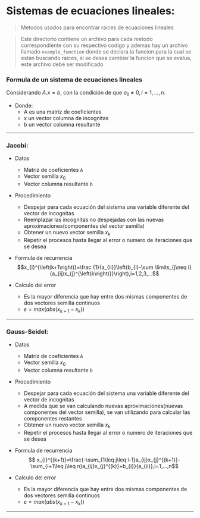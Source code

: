 # Sistemas de ecuaciones lineales:
> Metodos usados para encontrar raices de ecuaciones lineales

> Este directorio contiene un archivo para cada metodo correspondiente con su respectivo codigo y ademas hay un archivo llamado `example_function` donde se declara la funcion para la cual se estan buscando raices, si se desea cambiar la funcion que se evalua, este archivo debe ser modificado

### Formula de un sistema de ecuaciones lineales
 Considerando  $A . x = b$, con la condición de que $a_{ii} \neq 0,i=1,...,n$.
+ Donde:
    - A es una matriz de coeficientes
    - x un vector columna de incognitas
    - b un vector columna resultante

------------------------------------------------------------

### Jacobi:
* Datos                      
    - Matriz de coeficientes `A`
    - Vector semilla $x_{0}$
    - Vector columna resultante `b`


* Procedimiento
    - Despejar para cada ecuación del sistema una variable diferente del vector de incognitas
    - Reemplazar las incognitas no despejadas con las nuevas aproximaciones(componentes del vector semilla)
    - Obtener un nuevo vector semilla $x_{k}$
    - Repetir el procesos hasta llegar al error o numero de iteraciones que se desea

* Formula de recurrencia
    $$x_{i}^{\left(k+1\right)}=\frac {1}{a_{ii}}\left(b_{i}-\sum \limits_{j\neq i}{a_{ij}x_{j}^{\left(k\right)}}\right),i=1,2,3,...$$
* Calculo del error
    - Es la mayor diferencia que hay entre dos mismas componentes de dos vectores semilla continuos
    - $\varepsilon = max(abs(x_{k+1} - x_{k}))$

------------------------------------------

### Gauss-Seidel:
* Datos                      
    - Matriz de coeficientes `A`
    - Vector semilla $x_{0}$
    - Vector columna resultante `b`

* Procedimiento
    - Despejar para cada ecuación del sistema una variable diferente del vector de incognitas
    - A medida que se van calculando nuevas aproximaciones(nuevas componentes del vector semilla), se van utilizando para calcular las componentes restantes
    - Obtener un nuevo vector semilla $x_{k}$
    - Repetir el procesos hasta llegar al error o numero de iteraciones que se desea

* Formula de recurrencia
    $$ x_{i}^{(k+1)}=\frac{-\sum_{1\leq j\leq i-1}a_{ij}x_{j}^{(k+1)}-\sum_{i+1\leq j\leq n}a_{ij}x_{j}^{(k)}+b_{i}}{a_{ii}},i=1,...,n$$
* Calculo del error
    - Es la mayor diferencia que hay entre dos mismas componentes de dos vectores semilla continuos
    - $\varepsilon = max(abs(x_{k+1} - x_{k}))$

---------------------------------------------------------
